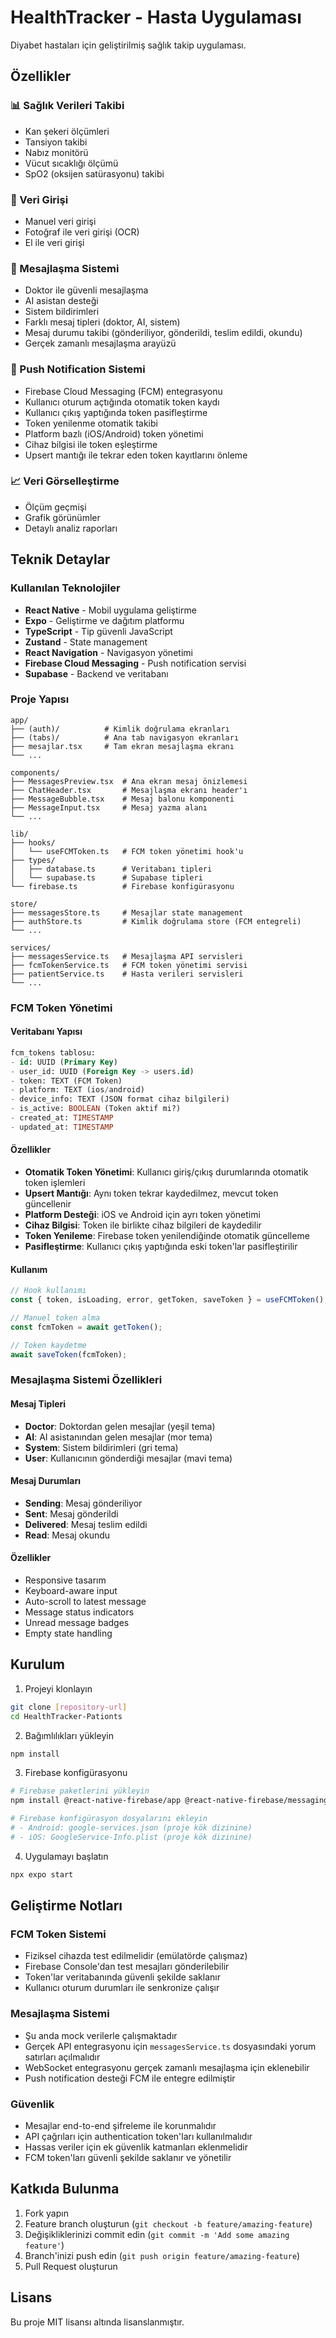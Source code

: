 # HealthTracker - Hasta Uygulaması

Diyabet hastaları için geliştirilmiş sağlık takip uygulaması.

## Özellikler

### 📊 Sağlık Verileri Takibi
- Kan şekeri ölçümleri
- Tansiyon takibi
- Nabız monitörü
- Vücut sıcaklığı ölçümü
- SpO2 (oksijen satürasyonu) takibi

### 📱 Veri Girişi
- Manuel veri girişi
- Fotoğraf ile veri girişi (OCR)
- El ile veri girişi

### 💬 Mesajlaşma Sistemi
- Doktor ile güvenli mesajlaşma
- AI asistan desteği
- Sistem bildirimleri
- Farklı mesaj tipleri (doktor, AI, sistem)
- Mesaj durumu takibi (gönderiliyor, gönderildi, teslim edildi, okundu)
- Gerçek zamanlı mesajlaşma arayüzü

### 🔔 Push Notification Sistemi
- Firebase Cloud Messaging (FCM) entegrasyonu
- Kullanıcı oturum açtığında otomatik token kaydı
- Kullanıcı çıkış yaptığında token pasifleştirme
- Token yenilenme otomatik takibi
- Platform bazlı (iOS/Android) token yönetimi
- Cihaz bilgisi ile token eşleştirme
- Upsert mantığı ile tekrar eden token kayıtlarını önleme

### 📈 Veri Görselleştirme
- Ölçüm geçmişi
- Grafik görünümler
- Detaylı analiz raporları

## Teknik Detaylar

### Kullanılan Teknolojiler
- **React Native** - Mobil uygulama geliştirme
- **Expo** - Geliştirme ve dağıtım platformu
- **TypeScript** - Tip güvenli JavaScript
- **Zustand** - State management
- **React Navigation** - Navigasyon yönetimi
- **Firebase Cloud Messaging** - Push notification servisi
- **Supabase** - Backend ve veritabanı

### Proje Yapısı
```
app/
├── (auth)/          # Kimlik doğrulama ekranları
├── (tabs)/          # Ana tab navigasyon ekranları
├── mesajlar.tsx     # Tam ekran mesajlaşma ekranı
└── ...

components/
├── MessagesPreview.tsx  # Ana ekran mesaj önizlemesi
├── ChatHeader.tsx       # Mesajlaşma ekranı header'ı
├── MessageBubble.tsx    # Mesaj balonu komponenti
├── MessageInput.tsx     # Mesaj yazma alanı
└── ...

lib/
├── hooks/
│   └── useFCMToken.ts   # FCM token yönetimi hook'u
├── types/
│   ├── database.ts      # Veritabanı tipleri
│   └── supabase.ts      # Supabase tipleri
└── firebase.ts          # Firebase konfigürasyonu

store/
├── messagesStore.ts     # Mesajlar state management
├── authStore.ts         # Kimlik doğrulama store (FCM entegreli)
└── ...

services/
├── messagesService.ts   # Mesajlaşma API servisleri
├── fcmTokenService.ts   # FCM token yönetimi servisi
├── patientService.ts    # Hasta verileri servisleri
└── ...
```

### FCM Token Yönetimi

#### Veritabanı Yapısı
```sql
fcm_tokens tablosu:
- id: UUID (Primary Key)
- user_id: UUID (Foreign Key -> users.id)
- token: TEXT (FCM Token)
- platform: TEXT (ios/android)
- device_info: TEXT (JSON format cihaz bilgileri)
- is_active: BOOLEAN (Token aktif mi?)
- created_at: TIMESTAMP
- updated_at: TIMESTAMP
```

#### Özellikler
- **Otomatik Token Yönetimi**: Kullanıcı giriş/çıkış durumlarında otomatik token işlemleri
- **Upsert Mantığı**: Aynı token tekrar kaydedilmez, mevcut token güncellenir
- **Platform Desteği**: iOS ve Android için ayrı token yönetimi
- **Cihaz Bilgisi**: Token ile birlikte cihaz bilgileri de kaydedilir
- **Token Yenileme**: Firebase token yenilendiğinde otomatik güncelleme
- **Pasifleştirme**: Kullanıcı çıkış yaptığında eski token'lar pasifleştirilir

#### Kullanım
```typescript
// Hook kullanımı
const { token, isLoading, error, getToken, saveToken } = useFCMToken();

// Manuel token alma
const fcmToken = await getToken();

// Token kaydetme
await saveToken(fcmToken);
```

### Mesajlaşma Sistemi Özellikleri

#### Mesaj Tipleri
- **Doctor**: Doktordan gelen mesajlar (yeşil tema)
- **AI**: AI asistanından gelen mesajlar (mor tema)
- **System**: Sistem bildirimleri (gri tema)
- **User**: Kullanıcının gönderdiği mesajlar (mavi tema)

#### Mesaj Durumları
- **Sending**: Mesaj gönderiliyor
- **Sent**: Mesaj gönderildi
- **Delivered**: Mesaj teslim edildi
- **Read**: Mesaj okundu

#### Özellikler
- Responsive tasarım
- Keyboard-aware input
- Auto-scroll to latest message
- Message status indicators
- Unread message badges
- Empty state handling

## Kurulum

1. Projeyi klonlayın
```bash
git clone [repository-url]
cd HealthTracker-Pationts
```

2. Bağımlılıkları yükleyin
```bash
npm install
```

3. Firebase konfigürasyonu
```bash
# Firebase paketlerini yükleyin
npm install @react-native-firebase/app @react-native-firebase/messaging

# Firebase konfigürasyon dosyalarını ekleyin
# - Android: google-services.json (proje kök dizinine)
# - iOS: GoogleService-Info.plist (proje kök dizinine)
```

4. Uygulamayı başlatın
```bash
npx expo start
```

## Geliştirme Notları

### FCM Token Sistemi
- Fiziksel cihazda test edilmelidir (emülatörde çalışmaz)
- Firebase Console'dan test mesajları gönderilebilir
- Token'lar veritabanında güvenli şekilde saklanır
- Kullanıcı oturum durumları ile senkronize çalışır

### Mesajlaşma Sistemi
- Şu anda mock verilerle çalışmaktadır
- Gerçek API entegrasyonu için `messagesService.ts` dosyasındaki yorum satırları açılmalıdır
- WebSocket entegrasyonu gerçek zamanlı mesajlaşma için eklenebilir
- Push notification desteği FCM ile entegre edilmiştir

### Güvenlik
- Mesajlar end-to-end şifreleme ile korunmalıdır
- API çağrıları için authentication token'ları kullanılmalıdır
- Hassas veriler için ek güvenlik katmanları eklenmelidir
- FCM token'ları güvenli şekilde saklanır ve yönetilir

## Katkıda Bulunma

1. Fork yapın
2. Feature branch oluşturun (`git checkout -b feature/amazing-feature`)
3. Değişikliklerinizi commit edin (`git commit -m 'Add some amazing feature'`)
4. Branch'inizi push edin (`git push origin feature/amazing-feature`)
5. Pull Request oluşturun

## Lisans

Bu proje MIT lisansı altında lisanslanmıştır. 